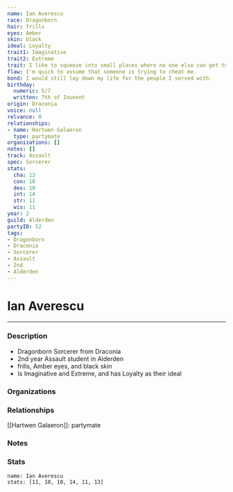 ```yaml
---
name: Ian Averescu
race: Dragonborn
hair: frills
eyes: Amber
skin: black
ideal: Loyalty
trait1: Imaginative
trait2: Extreme
trait: I like to squeeze into small places where no one else can get to me.
flaw: I'm quick to assume that someone is trying to cheat me.
bond: I would still lay down my life for the people I served with.
birthday:
  numeric: 5/7
  written: 7th of Iounent
origin: Draconia
voice: null
relvance: 0
relationships:
- name: Hartwen Galaeron
  type: partymate
organizations: []
notes: []
track: Assault
spec: Sorcerer
stats:
  cha: 13
  con: 10
  dex: 10
  int: 14
  str: 11
  wis: 11
year: 2
guild: Alderden
partyID: 52
tags:
- Dragonborn
- Draconia
- Sorcerer
- Assault
- 2nd
- Alderden
---
```

# Ian Averescu
---
### Description
- Dragonborn Sorcerer from Draconia
- 2nd year Assault student in Alderden
- frills, Amber eyes, and black skin
- Is Imaginative and Extreme, and has Loyalty as their ideal

### Organizations

### Relationships
[[Hartwen Galaeron]]: partymate

### Notes

### Stats
```statblock
name: Ian Averescu
stats: [11, 10, 10, 14, 11, 13]
```